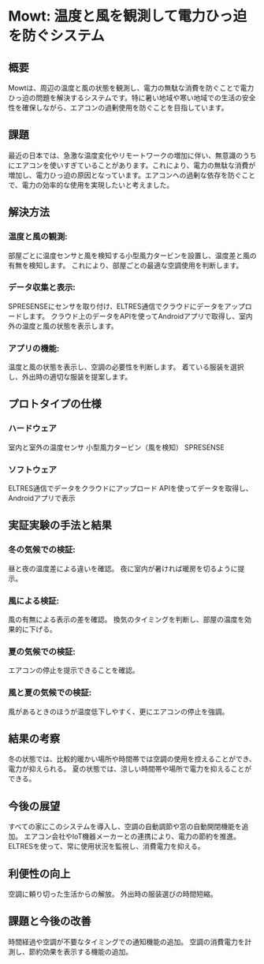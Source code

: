 # Mowt: 温度と風を観測して電力ひっ迫を防ぐシステム

## 概要
Mowtは、周辺の温度と風の状態を観測し、電力の無駄な消費を防ぐことで電力ひっ迫の問題を解決するシステムです。特に暑い地域や寒い地域での生活の安全性を確保しながら、エアコンの過剰使用を防ぐことを目指しています。

## 課題
最近の日本では、急激な温度変化やリモートワークの増加に伴い、無意識のうちにエアコンを使いすぎていることがあります。これにより、電力の無駄な消費が増加し、電力ひっ迫の原因となっています。エアコンへの過剰な依存を防ぐことで、電力の効率的な使用を実現したいと考えました。

## 解決方法
### 温度と風の観測:
部屋ごとに温度センサと風を検知する小型風力タービンを設置し、温度差と風の有無を検知します。
これにより、部屋ごとの最適な空調使用を判断します。
### データ収集と表示:
SPRESENSEにセンサを取り付け、ELTRES通信でクラウドにデータをアップロードします。
クラウド上のデータをAPIを使ってAndroidアプリで取得し、室内外の温度と風の状態を表示します。 
### アプリの機能:
温度と風の状態を表示し、空調の必要性を判断します。
着ている服装を選択し、外出時の適切な服装を提案します。

## プロトタイプの仕様
### ハードウェア
室内と室外の温度センサ
小型風力タービン（風を検知）
SPRESENSE
### ソフトウェア
ELTRES通信でデータをクラウドにアップロード
APIを使ってデータを取得し、Androidアプリで表示

## 実証実験の手法と結果
### 冬の気候での検証:
昼と夜の温度差による違いを確認。
夜に室内が暑ければ暖房を切るように提示。
### 風による検証:
風の有無による表示の差を確認。
換気のタイミングを判断し、部屋の温度を効果的に下げる。
### 夏の気候での検証:
エアコンの停止を提示できることを確認。
### 風と夏の気候での検証:
風があるときのほうが温度低下しやすく、更にエアコンの停止を強調。

## 結果の考察
冬の状態では、比較的暖かい場所や時間帯では空調の使用を控えることができ、電力が抑えられる。
夏の状態では、涼しい時間帯や場所で電力を抑えることができる。

## 今後の展望
すべての家にこのシステムを導入し、空調の自動調節や窓の自動開閉機能を追加。
エアコン会社やIoT機器メーカーとの連携により、電力の節約を推進。
ELTRESを使って、常に使用状況を監視し、消費電力を抑える。

## 利便性の向上
空調に頼り切った生活からの解放。
外出時の服装選びの時間短縮。

## 課題と今後の改善
時間経過や空調が不要なタイミングでの通知機能の追加。
空調の消費電力を計測し、節約効果を表示する機能の追加。
